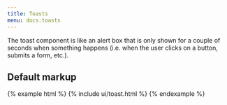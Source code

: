 ```yaml
---
title: Toasts
menu: docs.toasts
---
```


The toast component is like an alert box that is only shown for a couple of seconds when something happens (i.e. when the user clicks on a button, submits a form, etc.).

## Default markup

{% example html %}
{% include ui/toast.html %}
{% endexample %}
